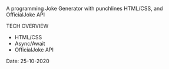 A programming Joke Generator with punchlines HTML/CSS,  and OfficialJoke API

TECH OVERVIEW
- HTML/CSS
- Async/Await
- OfficialJoke API

Date: 25-10-2020